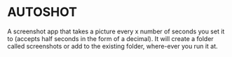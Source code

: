 # AUTOSHOT
A screenshot app that takes a picture every x number of seconds you set it to (accepts half seconds in the form of a decimal). It will create a folder called screenshots or add to the existing folder, where-ever you run it at.  
